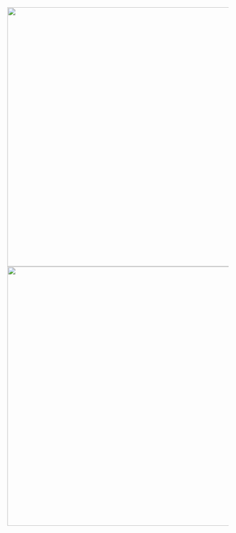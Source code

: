 <img align="right" height="590em" src="https://gist.github.com/Taylon-arch/ccd757d3470c1041145c21051d540f98#file-githubcar-svg"/>

<img align="right" height="590em" src="https://raw.githubusercontent.com/gist/maykbrito/618ef18e3bbb7cdfd200f3a4fc1aabc6/raw/201d47c76006c99fe0dc55ea92e76bdca5537f08/githubcard.svg"/>

